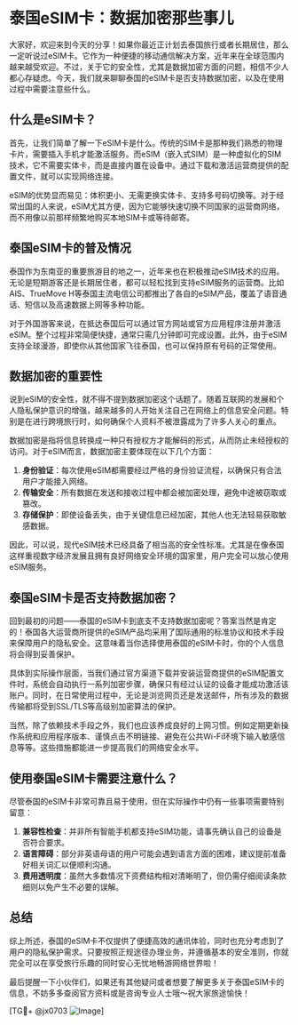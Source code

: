 # 泰国eSIM卡：数据加密那些事儿

大家好，欢迎来到今天的分享！如果你最近正计划去泰国旅行或者长期居住，那么一定听说过eSIM卡。它作为一种便捷的移动通信解决方案，近年来在全球范围内越来越受欢迎。不过，关于它的安全性，尤其是数据加密方面的问题，相信不少人都心存疑虑。今天，我们就来聊聊泰国的eSIM卡是否支持数据加密，以及在使用过程中需要注意些什么。

## 什么是eSIM卡？

首先，让我们简单了解一下eSIM卡是什么。传统的SIM卡是那种我们熟悉的物理卡片，需要插入手机才能激活服务。而eSIM（嵌入式SIM）是一种虚拟化的SIM技术，它不需要实体卡，而是直接内置在设备中。通过下载和激活运营商提供的配置文件，就可以实现网络连接。

eSIM的优势显而易见：体积更小、无需更换实体卡、支持多号码切换等。对于经常出国的人来说，eSIM尤其方便，因为它能够快速切换不同国家的运营商网络，而不用像以前那样频繁地购买本地SIM卡或等待邮寄。

## 泰国eSIM卡的普及情况

泰国作为东南亚的重要旅游目的地之一，近年来也在积极推动eSIM技术的应用。无论是短期游客还是长期居住者，都可以轻松找到支持eSIM服务的运营商。比如AIS、TrueMove H等泰国主流电信公司都推出了各自的eSIM产品，覆盖了语音通话、短信以及高速数据上网等多种功能。

对于外国游客来说，在抵达泰国后可以通过官方网站或官方应用程序注册并激活eSIM。整个过程非常简便快捷，通常只需几分钟即可完成设置。此外，由于eSIM支持全球漫游，即使你从其他国家飞往泰国，也可以保持原有号码的正常使用。

## 数据加密的重要性

说到eSIM的安全性，就不得不提到数据加密这个话题了。随着互联网的发展和个人隐私保护意识的增强，越来越多的人开始关注自己在网络上的信息安全问题。特别是在进行跨境旅行时，如何确保个人资料不被泄露成为了许多人关心的重点。

数据加密是指将信息转换成一种只有授权方才能解码的形式，从而防止未经授权的访问。对于eSIM而言，数据加密主要体现在以下几个方面：

1. **身份验证**：每次使用eSIM都需要经过严格的身份验证流程，以确保只有合法用户才能接入网络。
2. **传输安全**：所有数据在发送和接收过程中都会被加密处理，避免中途被窃取或篡改。
3. **存储保护**：即使设备丢失，由于关键信息已经加密，其他人也无法轻易获取敏感数据。

因此，可以说，现代eSIM技术已经具备了相当高的安全性标准。尤其是在像泰国这样重视数字经济发展且拥有良好网络安全环境的国家里，用户完全可以放心使用eSIM服务。

## 泰国eSIM卡是否支持数据加密？

回到最初的问题——泰国的eSIM卡到底支不支持数据加密呢？答案当然是肯定的！泰国各大运营商所提供的eSIM产品均采用了国际通用的标准协议和技术手段来保障用户的隐私安全。这意味着当你选择使用泰国的eSIM卡时，你的个人信息将会得到妥善保护。

具体到实际操作层面，当我们通过官方渠道下载并安装运营商提供的eSIM配置文件时，系统会自动执行一系列加密步骤，确保只有经过认证的设备才能成功激活该账户。同时，在日常使用过程中，无论是浏览网页还是发送邮件，所有涉及的数据传输都将受到SSL/TLS等高级别加密算法的保护。

当然，除了依赖技术手段之外，我们也应该养成良好的上网习惯。例如定期更新操作系统和应用程序版本、谨慎点击不明链接、避免在公共Wi-Fi环境下输入敏感信息等等。这些措施都能进一步提高我们的网络安全水平。

## 使用泰国eSIM卡需要注意什么？

尽管泰国的eSIM卡非常可靠且易于使用，但在实际操作中仍有一些事项需要特别留意：

1. **兼容性检查**：并非所有智能手机都支持eSIM功能，请事先确认自己的设备是否符合要求。
2. **语言障碍**：部分非英语母语的用户可能会遇到语言方面的困难，建议提前准备好相关词汇以便顺利沟通。
3. **费用透明度**：虽然大多数情况下资费结构相对清晰明了，但仍需仔细阅读条款细则以免产生不必要的误解。

## 总结

综上所述，泰国的eSIM卡不仅提供了便捷高效的通讯体验，同时也充分考虑到了用户的隐私保护需求。只要按照正规途径办理业务，并遵循基本的安全准则，你就完全可以在享受旅行乐趣的同时安心无忧地畅游网络世界啦！

最后提醒一下小伙伴们，如果还有其他疑问或者想要了解更多关于泰国eSIM卡的信息，不妨多多查阅官方资料或是咨询专业人士哦～祝大家旅途愉快！

[TG💪+ @jx0703 ![Image](https://github.com/user-attachments/assets/dbca1d08-cadb-493c-b0ec-ad6f7a83f270)]